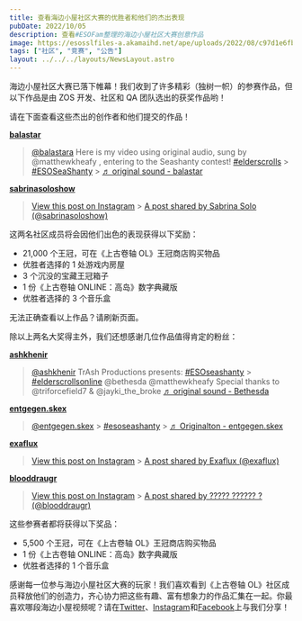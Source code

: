 ```yaml
---
title: 查看海边小屋社区大赛的优胜者和他们的杰出表现
pubDate: 2022/10/05
description: 查看#ESOFam整理的海边小屋社区大赛创意作品
image: https://esosslfiles-a.akamaihd.net/ape/uploads/2022/08/c97d1e6fbdc7f41aefff61c1f636435d.jpg
tags: ["社区", "竞赛", "公告"]
layout: ../../../layouts/NewsLayout.astro
---
```


海边小屋社区大赛已落下帷幕！我们收到了许多精彩（独树一帜）的参赛作品，但以下作品是由 ZOS 开发、社区和 QA 团队选出的获奖作品哟！

请在下面查看这些杰出的创作者和他们提交的作品！

**[balastar](https://www.tiktok.com/@balastara/video/7140218765525994757)**

> [@balastara](https://www.tiktok.com/@balastara?refer=embed "@balastara") Here is my video using original audio, sung
> by @matthewkheafy , entering to the Seashanty contest!
> [#elderscrolls](https://www.tiktok.com/tag/elderscrolls?refer=embed "elderscrolls") >
> [#ESOSeaShanty](https://www.tiktok.com/tag/esoseashanty?refer=embed "esoseashanty") >
> [♬ original sound - balastar](https://www.tiktok.com/music/original-sound-7140218770793990918?refer=embed "♬ original sound - balastar")

**[sabrinasoloshow](https://www.instagram.com/p/CiO3IC7Jj33/)**

> [View this post on Instagram](https://www.instagram.com/reel/CiO3IC7Jj33/?utm_source=ig_embed&utm_campaign=loading) >
> [A post shared by Sabrina Solo (@sabrinasoloshow)](https://www.instagram.com/reel/CiO3IC7Jj33/?utm_source=ig_embed&utm_campaign=loading)

这两名社区成员将会因他们出色的表现获得以下奖励：

- 21,000 个王冠，可在《上古卷轴 OL》王冠商店购买物品
- 优胜者选择的 1 处游戏内房屋
- 3 个沉没的宝藏王冠箱子
- 1 份《上古卷轴 ONLINE：高岛》数字典藏版
- 优胜者选择的 3 个音乐盒

无法正确查看以上作品？请刷新页面。

除以上两名大奖得主外，我们还想感谢几位作品值得肯定的粉丝：

**[ashkhenir](https://www.tiktok.com/@ashkhenir/video/7138137895352765738)**

> [@ashkhenir](https://www.tiktok.com/@ashkhenir?refer=embed "@ashkhenir") TrAsh Productions presents:
> [#ESOseashanty](https://www.tiktok.com/tag/esoseashanty?refer=embed "esoseashanty") >
> [#elderscrollsonline](https://www.tiktok.com/tag/elderscrollsonline?refer=embed "elderscrollsonline") @bethesda
> @matthewkheafy Special thanks to @triforcefield7 & @jayki_the_broke
> [♬ original sound - Bethesda](https://www.tiktok.com/music/original-sound-7132830992850520837?refer=embed "♬ original sound - Bethesda")

**[entgegen.skex](https://www.tiktok.com/@entgegen.skex/video/7140551322377456902)**

> [@entgegen.skex](https://www.tiktok.com/@entgegen.skex?refer=embed "@entgegen.skex") >
> [#esoseashanty](https://www.tiktok.com/tag/esoseashanty?refer=embed "esoseashanty") >
> [♬ Originalton - entgegen.skex](https://www.tiktok.com/music/Originalton-7140551328064998149?refer=embed "♬ Originalton - entgegen.skex")

**[exaflux](https://www.instagram.com/p/CiT72cXK-Mm/)**

> [View this post on Instagram](https://www.instagram.com/reel/CiT72cXK-Mm/?utm_source=ig_embed&utm_campaign=loading) >
> [A post shared by Exaflux (@exaflux)](https://www.instagram.com/reel/CiT72cXK-Mm/?utm_source=ig_embed&utm_campaign=loading)

**[blooddraugr](https://www.instagram.com/p/CiG550RDnCV)**

> [View this post on Instagram](https://www.instagram.com/reel/CiG550RDnCV/?utm_source=ig_embed&utm_campaign=loading) >
> [A post shared by ????? ?????? ? (@blooddraugr)](https://www.instagram.com/reel/CiG550RDnCV/?utm_source=ig_embed&utm_campaign=loading)

这些参赛者都将获得以下奖品：

- 5,500 个王冠，可在《上古卷轴 OL》王冠商店购买物品
- 1 份《上古卷轴 ONLINE：高岛》数字典藏版
- 优胜者选择的 1 个音乐盒

感谢每一位参与海边小屋社区大赛的玩家！我们喜欢看到《上古卷轴
OL》社区成员释放他们的创造力，齐心协力把这些有趣、富有想象力的作品汇集在一起。你最喜欢哪段海边小屋视频呢？请在[Twitter](https://twitter.com/TESOnline)、[Instagram](https://www.instagram.com/elderscrollsonline/)和[Facebook](https://www.facebook.com/elderscrollsonline)上与我们分享！

